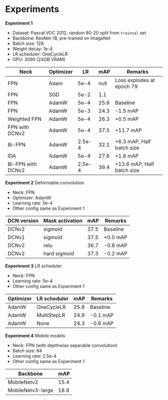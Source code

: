 # Experiments

**Experiment 1**

- Dataset: Pascal VOC 2012, random 80-20 split from `trainval` set
- Backbone: ResNet-18, pre-trained on ImageNet
- Batch size: 128
- Weight decay: 1e-4
- LR scheduler: OneCycleLR
- GPU: 3090 (24GB VRAM)

Neck | Optimizer | LR | mAP | Remarks
-----|-----------|----|-----|---------
FPN | Adam | 5e-4 | null | Loss explodes at epoch 79
FPN | SGD | 5e-2 | 1.1 | 
FPN | AdamW | 5e-4 | 25.8 | Baseline
FPN | AdamW | 5e-3 | 24.3 | -1.5 mAP
Weighted FPN | AdamW | 5e-4 | 26.3 | +0.5 mAP 
FPN with DCNv2 | AdamW | 5e-4 | 37.5 | +11.7 mAP
Bi-FPN | AdamW | 2.5e-4 | 32.1 | +6.3 mAP, Half batch size
IDA | AdamW | 5e-4 | 27.6 | +1.8 mAP
Bi-FPN with DCNv2 | AdamW | 2.5e-4 | 39.4 | +13.6 mAP, Half batch size

**Experiment 2** Deformable convolution

- Neck: FPN
- Optimizer: AdamW
- Learning rate: 5e-4
- Other config same as Experiment 1

DCN version | Mask activation | mAP | Remarks
------------|-----------------|-----|--------
DCNv2 | sigmoid | 37.5 | Baseline
DCNv1 | sigmoid | 37.5 | +0.0 mAP
DCNv2 | relu | 36.7 | -0.8 mAP
DCNv2 | hard sigmoid | 37.3 | -0.2 mAP

**Experiment 3** LR scheduler

- Neck: FPN
- Learning rate: 5e-4
- Other config same as Experiment 1

Optimizer | LR scheduler | mAP | Remarks
----------|--------------|-----|---------
AdamW | OneCycleLR | 25.8 | Baseline
AdamW | MultiStepLR | 24.9 | -0.1 mAP
AdamW | None | 24.3 | -0.6 mAP

**Experiment 4** Mobile models

- Neck: FPN (with depthwise separable convolution)
- Batch size: 64
- Learning rate: 2.5e-4
- Other config same as Experiment 1

Backbone | mAP
---------|-----
MobileNetv2 | 15.4
MobileNetv3-large | 18.9
